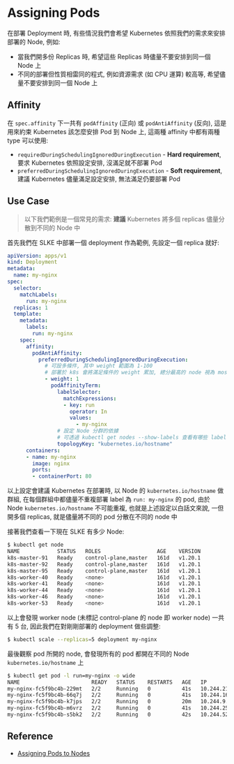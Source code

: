 # Assigning Pods

在部署 Deployment 時, 有些情況我們會希望 Kubernetes 依照我們的需求來安排部署的 Node, 例如:

- 當我們開多份 Replicas 時, 希望這些 Replicas 時儘量不要安排到同一個 Node 上
- 不同的部署但性質相雷同的程式, 例如資源需求 (如 CPU 運算) 較高等, 希望儘量不要安排到同一個 Node 上

## Affinity

在 `spec.affinity` 下一共有 `podAffinity` (正向) 或 `podAntiAffinity` (反向), 這是用來約束 Kubernetes 該怎麼安排 Pod 到 Node 上, 這兩種 affinity 中都有兩種 type 可以使用:

- `requiredDuringSchedulingIgnoredDuringExecution` - **Hard requirement**, 要求 Kubernetes 依照設定安排, 沒滿足就不部署 Pod
- `preferredDuringSchedulingIgnoredDuringExecution` - **Soft requirement**, 建議 Kubernetes 儘量滿足設定安排, 無法滿足仍要部署 Pod

## Use Case

> 以下我們範例是一個常見的需求: **建議** Kubernetes 將多個 replicas 儘量分散到不同的 Node 中

首先我們在 SLKE 中部署一個 deployment 作為範例, 先設定一個 replica 就好:

```yaml
apiVersion: apps/v1
kind: Deployment
metadata:
  name: my-nginx
spec:
  selector:
    matchLabels:
      run: my-nginx
  replicas: 1
  template:
    metadata:
      labels:
        run: my-nginx
    spec:
      affinity:
        podAntiAffinity:
          preferredDuringSchedulingIgnoredDuringExecution:
            # 可設多條件, 其中 weight 範圍為 1-100
            # 部署於 k8s 會將滿足條件的 weight 累加, 總分最高的 node 視為 most preferred 
            - weight: 1
              podAffinityTerm:
                labelSelector:
                  matchExpressions:
                  - key: run
                    operator: In
                    values:
                      - my-nginx
                # 設定 Node 分群的依據
                # 可透過 kubectl get nodes --show-labels 查看有哪些 label 可用
                topologyKey: "kubernetes.io/hostname"
      containers:
      - name: my-nginx
        image: nginx
        ports:
        - containerPort: 80
```

以上設定會建議 Kubernetes 在部署時, 以 Node 的 `kubernetes.io/hostname` 做群組, 在每個群組中都儘量不重複部署 label 為 `run: my-nginx` 的 pod, 由於 Node `kubernetes.io/hostname` 不可能重複, 也就是上述設定以白話文來說, 一但開多個 replicas, 就是儘量將不同的 pod 分散在不同的 node 中

接著我們查看一下現在 SLKE 有多少 Node:

```sh
$ kubectl get node
NAME            STATUS   ROLES                  AGE    VERSION
k8s-master-91   Ready    control-plane,master   161d   v1.20.1
k8s-master-92   Ready    control-plane,master   161d   v1.20.1
k8s-master-95   Ready    control-plane,master   161d   v1.20.1
k8s-worker-40   Ready    <none>                 161d   v1.20.1
k8s-worker-41   Ready    <none>                 161d   v1.20.1
k8s-worker-44   Ready    <none>                 161d   v1.20.1
k8s-worker-46   Ready    <none>                 161d   v1.20.1
k8s-worker-53   Ready    <none>                 161d   v1.20.1
```

以上會發現 worker node (未標記 control-plane 的 node 即 worker node) 一共有 5 台, 因此我們在對剛剛部署的 deployment 做些調整:

```sh
$ kubectl scale --replicas=5 deployment my-nginx
```

最後觀察 pod 所開的 node, 會發現所有的 pod 都開在不同的 Node `kubernetes.io/hostname` 上

```sh
$ kubectl get pod -l run=my-nginx -o wide
NAME                       READY   STATUS    RESTARTS   AGE   IP              NODE            NOMINATED NODE   READINESS GATES
my-nginx-fc5f9bc4b-229mt   2/2     Running   0          41s   10.244.21.92    k8s-worker-40   <none>           <none>
my-nginx-fc5f9bc4b-66q7j   2/2     Running   0          41s   10.244.166.81   k8s-worker-53   <none>           <none>
my-nginx-fc5f9bc4b-k7jps   2/2     Running   0          20m   10.244.9.213    k8s-worker-44   <none>           <none>
my-nginx-fc5f9bc4b-m6vrz   2/2     Running   0          41s   10.244.253.98   k8s-worker-46   <none>           <none>
my-nginx-fc5f9bc4b-s5bk2   2/2     Running   0          42s   10.244.52.163   k8s-worker-41   <none>           <none>
```

## Reference

- [Assigning Pods to Nodes](https://kubernetes.io/docs/concepts/scheduling-eviction/assign-pod-node/)
